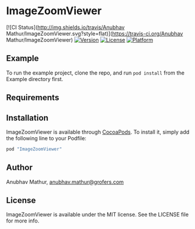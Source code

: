 # ImageZoomViewer

[![CI Status](http://img.shields.io/travis/Anubhav Mathur/ImageZoomViewer.svg?style=flat)](https://travis-ci.org/Anubhav Mathur/ImageZoomViewer)
[![Version](https://img.shields.io/cocoapods/v/ImageZoomViewer.svg?style=flat)](http://cocoapods.org/pods/ImageZoomViewer)
[![License](https://img.shields.io/cocoapods/l/ImageZoomViewer.svg?style=flat)](http://cocoapods.org/pods/ImageZoomViewer)
[![Platform](https://img.shields.io/cocoapods/p/ImageZoomViewer.svg?style=flat)](http://cocoapods.org/pods/ImageZoomViewer)

## Example

To run the example project, clone the repo, and run `pod install` from the Example directory first.

## Requirements

## Installation

ImageZoomViewer is available through [CocoaPods](http://cocoapods.org). To install
it, simply add the following line to your Podfile:

```ruby
pod "ImageZoomViewer"
```

## Author

Anubhav Mathur, anubhav.mathur@grofers.com

## License

ImageZoomViewer is available under the MIT license. See the LICENSE file for more info.
